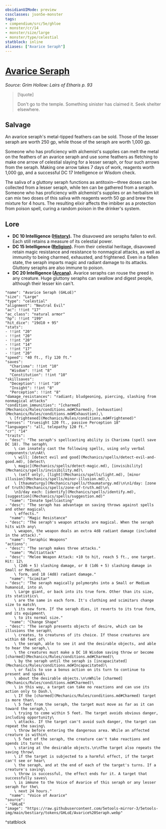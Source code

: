```yaml
---
obsidianUIMode: preview
cssclasses: json5e-monster
tags:
- compendium/src/5e/ghloe
- monster/cr/14
- monster/size/large
- monster/type/celestial
statblock: inline
aliases: ["Avarice Seraph"]
---
```

# [Avarice Seraph](Mechanics\bestiary\celestial/avarice-seraph-ghloe.md)
*Source: Grim Hollow: Lairs of Etharis p. 93*  

> [!quote]  
> 
> Don't go to the temple. Something sinister has claimed it. Seek shelter elsewhere.

## Salvage

An avarice seraph's metal-tipped feathers can be sold. Those of the lesser seraph are worth 250 gp, while those of the seraph are worth 1,000 gp.

Someone who has proficiency with alchemist's supplies can melt the metal on the feathers of an avarice seraph and use some feathers as fletching to make one arrow of celestial slaying for a lesser seraph, or four such arrows from the seraph. Making one arrow takes 7 days of work, reagents worth 1,000 gp, and a successful DC 17 Intelligence or Wisdom check.

The saliva of a gluttony seraph functions as antitoxin—three doses can be collected from a lesser seraph, while ten can be gathered from a seraph. Someone who has proficiency with alchemist's supplies or an herbalism kit can mix two doses of this saliva with reagents worth 50 gp and brew the mixture for 4 hours. The resulting elixir affects the imbiber as a protection from poison spell, curing a random poison in the drinker's system.

## Lore

- **DC 10 Intelligence ([History](Mechanics/Rules/skills.md#History)).** The disavowed are seraphs fallen to evil. Each still retains a measure of its celestial power.  
- **DC 15 Intelligence ([Religion](Mechanics/Rules/skills.md#Religion)).** From their celestial heritage, disavowed retain magic resistance and resistance to nonmagical attacks, as well as immunity to being charmed, exhausted, and frightened. Even in a fallen state, the seraph imparts magic and radiant damage to its attacks. Gluttony seraphs are also immune to poison.  
- **DC 20 Intelligence ([Arcana](Mechanics/Rules/skills.md#Arcana)).** Avarice seraphs can rouse the greed in any creature. Huge gluttony seraphs can swallow and digest people, although their lesser kin can't.  

```statblock
"name": "Avarice Seraph (GHLoE)"
"size": "Large"
"type": "celestial"
"alignment": "Neutral Evil"
"ac": !!int "17"
"ac_class": "natural armor"
"hp": !!int "199"
"hit_dice": "19d10 + 95"
"stats":
- !!int "20"
- !!int "20"
- !!int "20"
- !!int "14"
- !!int "17"
- !!int "20"
"speed": "40 ft., fly 120 ft."
"saves":
  "Charisma": !!int "10"
  "Wisdom": !!int "8"
  "Constitution": !!int "10"
"skillsaves":
  "Deception": !!int "10"
  "Insight": !!int "8"
  "Perception": !!int "8"
"damage_resistances": "radiant; bludgeoning, piercing, slashing from nonmagical attacks"
"condition_immunities": "[charmed](Mechanics/Rules/conditions.md#Charmed), [exhaustion](Mechanics/Rules/conditions.md#Exhaustion),\
  \ [frightened](Mechanics/Rules/conditions.md#Frightened)"
"senses": "truesight 120 ft., passive Perception 18"
"languages": "all, telepathy 120 ft."
"cr": "14"
"traits":
- "desc": "The seraph's spellcasting ability is Charisma (spell save DC 18). The seraph\
    \ can innately cast the following spells, using only verbal components:\n\nAt\
    \ will: [detect evil and good](Mechanics/spells/detect-evil-and-good.md), [detect\
    \ magic](Mechanics/spells/detect-magic.md), [invisibility](Mechanics/spells/invisibility.md)\
    \ (self only), [light](Mechanics/spells/light.md), [minor illusion](Mechanics/spells/minor-illusion.md),\
    \ [thaumaturgy](Mechanics/spells/thaumaturgy.md)\n\n1/day: [zone of truth](Mechanics/spells/zone-of-truth.md)\n\
    \n3/day each: [identify](Mechanics/spells/identify.md), [suggestion](Mechanics/spells/suggestion.md)"
  "name": "Innate Spellcasting"
- "desc": "The seraph has advantage on saving throws against spells and other magical\
    \ effects."
  "name": "Magic Resistance"
- "desc": "The seraph's weapon attacks are magical. When the seraph hits with any\
    \ weapon, the weapon deals an extra 4d8 radiant damage (included in the attack)."
  "name": "Seraphic Weapons"
"actions":
- "desc": "The seraph makes three attacks."
  "name": "Multiattack"
- "desc": "Melee Weapon Attack: +10 to hit, reach 5 ft., one target. Hit: 12\
    \ (2d6 + 5) slashing damage, or 8 (1d6 + 5) slashing damage in Small or Medium\
    \ form, and 18 (4d8) radiant damage."
  "name": "Scimitar"
- "desc": "The seraph magically polymorphs into a Small or Medium humanoid, into a\
    \ Large giant, or back into its true form. Other than its size, its statistics\
    \ are the same in each form. It's clothing and scimitars change size to match\
    \ its new form. If the seraph dies, it reverts to its true form, and its equipment\
    \ to its normal size."
  "name": "Change Shape"
- "desc": "The seraph presents objects of desire, which can be illusions the seraph\
    \ creates, to creatures of its choice. If those creatures are within 60 feet of\
    \ the seraph, able to see it and the desirable objects, and able to hear the seraph,\
    \ the creatures must make a DC 18 Wisdom saving throw or become [charmed](Mechanics/Rules/conditions.md#Charmed)\
    \ by the seraph until the seraph is [incapacitated](Mechanics/Rules/conditions.md#Incapacitated)\
    \ or fails to use a bonus action on its turn to continue to present and speak\
    \ about the desirable objects.\n\nWhile [charmed](Mechanics/Rules/conditions.md#Charmed)\
    \ in this way, a target can take no reactions and can use its action only to Dash.\
    \ If the [charmed](Mechanics/Rules/conditions.md#Charmed) target is more than\
    \ 5 feet from the seraph, the target must move as far as it can toward the seraph,\
    \ trying to come within 5 feet. The target avoids obvious danger, including opportunity\
    \ attacks. If the target can't avoid such danger, the target can repeat the saving\
    \ throw before entering the dangerous area. While an affected creature is within\
    \ 5 feet of the seraph, the creature can't take reactions and spends its turns\
    \ staring at the desirable objects.\n\nThe target also repeats the saving throw\
    \ if the target is subjected to a harmful effect, if the target can't see or hear\
    \ the seraph, and at the end of each of the target's turns. If a creature's saving\
    \ throw is successful, the effect ends for it. A target that successfully saves\
    \ is immune to the Voice of Avarice of this seraph or any lesser seraph for the\
    \ next 24 hours."
  "name": "Voice of Avarice"
"source":
- "GHLoE"
"image": "https://raw.githubusercontent.com/5etools-mirror-3/5etools-img/main/bestiary/tokens/GHLoE/Avarice%20Seraph.webp"
```
^statblock
